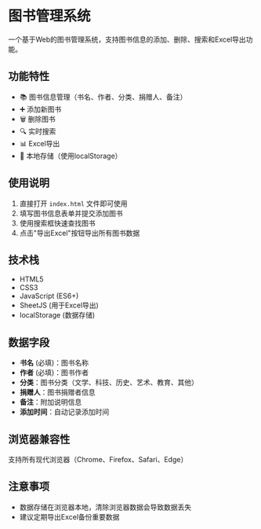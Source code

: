# 图书管理系统

一个基于Web的图书管理系统，支持图书信息的添加、删除、搜索和Excel导出功能。

## 功能特性

- 📚 图书信息管理（书名、作者、分类、捐赠人、备注）
- ➕ 添加新图书
- 🗑️ 删除图书
- 🔍 实时搜索
- 📊 Excel导出
- 💾 本地存储（使用localStorage）

## 使用说明

1. 直接打开 `index.html` 文件即可使用
2. 填写图书信息表单并提交添加图书
3. 使用搜索框快速查找图书
4. 点击"导出Excel"按钮导出所有图书数据

## 技术栈

- HTML5
- CSS3
- JavaScript (ES6+)
- SheetJS (用于Excel导出)
- localStorage (数据存储)

## 数据字段

- **书名** (必填)：图书名称
- **作者** (必填)：图书作者
- **分类**：图书分类（文学、科技、历史、艺术、教育、其他）
- **捐赠人**：图书捐赠者信息
- **备注**：附加说明信息
- **添加时间**：自动记录添加时间

## 浏览器兼容性

支持所有现代浏览器（Chrome、Firefox、Safari、Edge）

## 注意事项

- 数据存储在浏览器本地，清除浏览器数据会导致数据丢失
- 建议定期导出Excel备份重要数据